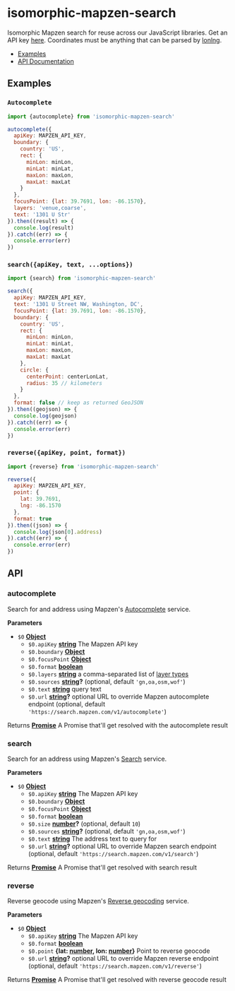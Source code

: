 # isomorphic-mapzen-search

Isomorphic Mapzen search for reuse across our JavaScript libraries. Get an API key [here](https://mapzen.com/developers). Coordinates must be anything that can be parsed by [lonlng](https://github.com/conveyal/lonlng).

-   [Examples](#examples)
-   [API Documentation](#api)

## Examples

### `Autocomplete`

```js
import {autocomplete} from 'isomorphic-mapzen-search'

autocomplete({
  apiKey: MAPZEN_API_KEY,
  boundary: {
    country: 'US',
    rect: {
      minLon: minLon,
      minLat: minLat,
      maxLon: maxLon,
      maxLat: maxLat
    }
  },
  focusPoint: {lat: 39.7691, lon: -86.1570},
  layers: 'venue,coarse',
  text: '1301 U Str'
}).then((result) => {
  console.log(result)
}).catch((err) => {
  console.error(err)
})
```

### `search({apiKey, text, ...options})`

```js
import {search} from 'isomorphic-mapzen-search'

search({
  apiKey: MAPZEN_API_KEY,
  text: '1301 U Street NW, Washington, DC',
  focusPoint: {lat: 39.7691, lon: -86.1570},
  boundary: {
    country: 'US',
    rect: {
      minLon: minLon,
      minLat: minLat,
      maxLon: maxLon,
      maxLat: maxLat
    },
    circle: {
      centerPoint: centerLonLat,
      radius: 35 // kilometers
    }
  },
  format: false // keep as returned GeoJSON
}).then((geojson) => {
  console.log(geojson)
}).catch((err) => {
  console.error(err)
})
```

### `reverse({apiKey, point, format})`

```js
import {reverse} from 'isomorphic-mapzen-search'

reverse({
  apiKey: MAPZEN_API_KEY,
  point: {
    lat: 39.7691,
    lng: -86.1570
  },
  format: true
}).then((json) => {
  console.log(json[0].address)
}).catch((err) => {
  console.error(err)
})
```

## API

<!-- Generated by documentation.js. Update this documentation by updating the source code. -->

### autocomplete

Search for and address using
Mapzen's [Autocomplete](https://mapzen.com/documentation/search/autocomplete/)
service.

**Parameters**

-   `$0` **[Object](https://developer.mozilla.org/en-US/docs/Web/JavaScript/Reference/Global_Objects/Object)** 
    -   `$0.apiKey` **[string](https://developer.mozilla.org/en-US/docs/Web/JavaScript/Reference/Global_Objects/String)** The Mapzen API key
    -   `$0.boundary` **[Object](https://developer.mozilla.org/en-US/docs/Web/JavaScript/Reference/Global_Objects/Object)** 
    -   `$0.focusPoint` **[Object](https://developer.mozilla.org/en-US/docs/Web/JavaScript/Reference/Global_Objects/Object)** 
    -   `$0.format` **[boolean](https://developer.mozilla.org/en-US/docs/Web/JavaScript/Reference/Global_Objects/Boolean)** 
    -   `$0.layers` **[string](https://developer.mozilla.org/en-US/docs/Web/JavaScript/Reference/Global_Objects/String)** a comma-separated list of
          [layer types](https://mapzen.com/documentation/search/autocomplete/#layers)
    -   `$0.sources` **[string](https://developer.mozilla.org/en-US/docs/Web/JavaScript/Reference/Global_Objects/String)?**  (optional, default `'gn,oa,osm,wof'`)
    -   `$0.text` **[string](https://developer.mozilla.org/en-US/docs/Web/JavaScript/Reference/Global_Objects/String)** query text
    -   `$0.url` **[string](https://developer.mozilla.org/en-US/docs/Web/JavaScript/Reference/Global_Objects/String)?** optional URL to override Mapzen autocomplete endpoint (optional, default `'https://search.mapzen.com/v1/autocomplete'`)

Returns **[Promise](https://developer.mozilla.org/en-US/docs/Web/JavaScript/Reference/Global_Objects/Promise)** A Promise that'll get resolved with the autocomplete result

### search

Search for an address using
Mapzen's [Search](https://mapzen.com/documentation/search/search/)
service.

**Parameters**

-   `$0` **[Object](https://developer.mozilla.org/en-US/docs/Web/JavaScript/Reference/Global_Objects/Object)** 
    -   `$0.apiKey` **[string](https://developer.mozilla.org/en-US/docs/Web/JavaScript/Reference/Global_Objects/String)** The Mapzen API key
    -   `$0.boundary` **[Object](https://developer.mozilla.org/en-US/docs/Web/JavaScript/Reference/Global_Objects/Object)** 
    -   `$0.focusPoint` **[Object](https://developer.mozilla.org/en-US/docs/Web/JavaScript/Reference/Global_Objects/Object)** 
    -   `$0.format` **[boolean](https://developer.mozilla.org/en-US/docs/Web/JavaScript/Reference/Global_Objects/Boolean)** 
    -   `$0.size` **[number](https://developer.mozilla.org/en-US/docs/Web/JavaScript/Reference/Global_Objects/Number)?**  (optional, default `10`)
    -   `$0.sources` **[string](https://developer.mozilla.org/en-US/docs/Web/JavaScript/Reference/Global_Objects/String)?**  (optional, default `'gn,oa,osm,wof'`)
    -   `$0.text` **[string](https://developer.mozilla.org/en-US/docs/Web/JavaScript/Reference/Global_Objects/String)** The address text to query for
    -   `$0.url` **[string](https://developer.mozilla.org/en-US/docs/Web/JavaScript/Reference/Global_Objects/String)?** optional URL to override Mapzen search endpoint (optional, default `'https://search.mapzen.com/v1/search'`)

Returns **[Promise](https://developer.mozilla.org/en-US/docs/Web/JavaScript/Reference/Global_Objects/Promise)** A Promise that'll get resolved with search result

### reverse

Reverse geocode using
Mapzen's [Reverse geocoding](https://mapzen.com/documentation/search/reverse/)
service.

**Parameters**

-   `$0` **[Object](https://developer.mozilla.org/en-US/docs/Web/JavaScript/Reference/Global_Objects/Object)** 
    -   `$0.apiKey` **[string](https://developer.mozilla.org/en-US/docs/Web/JavaScript/Reference/Global_Objects/String)** The Mapzen API key
    -   `$0.format` **[boolean](https://developer.mozilla.org/en-US/docs/Web/JavaScript/Reference/Global_Objects/Boolean)** 
    -   `$0.point` **{lat: [number](https://developer.mozilla.org/en-US/docs/Web/JavaScript/Reference/Global_Objects/Number), lon: [number](https://developer.mozilla.org/en-US/docs/Web/JavaScript/Reference/Global_Objects/Number)}** Point to reverse geocode
    -   `$0.url` **[string](https://developer.mozilla.org/en-US/docs/Web/JavaScript/Reference/Global_Objects/String)?** optional URL to override Mapzen reverse endpoint (optional, default `'https://search.mapzen.com/v1/reverse'`)

Returns **[Promise](https://developer.mozilla.org/en-US/docs/Web/JavaScript/Reference/Global_Objects/Promise)** A Promise that'll get resolved with reverse geocode result
